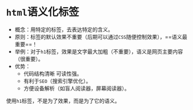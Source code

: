 # `html`语义化标签

- 概念：用特定的标签，去表达特定的含义。
- 原则：标签的默认效果不重要（后期可以通过`CSS`随便控制效果），==语义最重要==！
- 举例：对于`h1`标签，效果是文字最大加粗（不重要），语义是网页主要内容（很重要）。
- 优势：
	- 代码结构清晰 可读性强。
	- 有利于`SEO`（搜索引擎优化）。
	- 方便设备解析（如盲人阅读器，屏幕阅读器）。



使用`h1`标签，不是为了效果，而是为了它的语义。


























